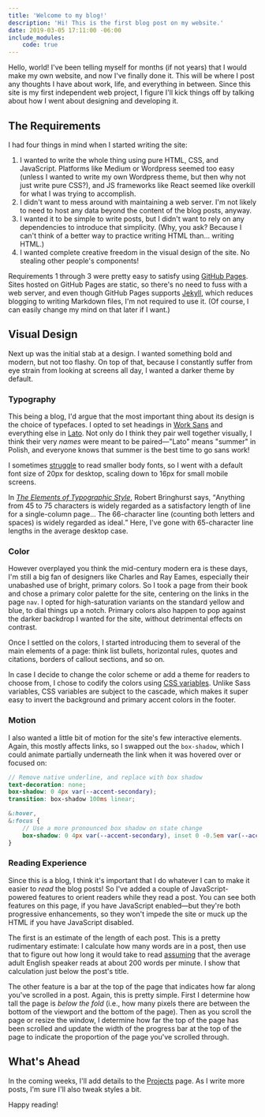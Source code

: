 ```yaml
---
title: 'Welcome to my blog!'
description: 'Hi! This is the first blog post on my website.'
date: 2019-03-05 17:11:00 -06:00
include_modules:
    code: true
---
```


Hello, world! I've been telling myself for months (if not years) that I would make my own website, and now I've finally done it. This will be where I post any thoughts I have about work, life, and everything in between. Since this site is my first independent web project, I figure I'll kick things off by talking about how I went about designing and developing it.

## The Requirements

I had four things in mind when I started writing the site:

1. I wanted to write the whole thing using pure HTML, CSS, and JavaScript. Platforms like Medium or Wordpress seemed too easy (unless I wanted to write my own Wordpress theme, but then why not just write pure CSS?), and JS frameworks like React seemed like overkill for what I was trying to accomplish.
2. I didn't want to mess around with maintaining a web server. I'm not likely to need to host any data beyond the content of the blog posts, anyway.
3. I wanted it to be simple to write posts, but I didn't want to rely on any dependencies to introduce that simplicity. (Why, you ask? Because I can't think of a better way to practice writing HTML than... writing HTML.)
4. I wanted complete creative freedom in the visual design of the site. No stealing other people's components!

Requirements 1 through 3 were pretty easy to satisfy using [GitHub Pages](https://pages.github.com). Sites hosted on GitHub Pages are static, so there's no need to fuss with a web server, and even though GitHub Pages supports [Jekyll](https://jekyllrb.com), which reduces blogging to writing Markdown files, I'm not required to use it. (Of course, I can easily change my mind on that later if I want.)

## Visual Design

Next up was the initial stab at a design. I wanted something bold and modern, but not too flashy. On top of that, because I constantly suffer from eye strain from looking at screens all day, I wanted a darker theme by default.

### Typography

This being a blog, I'd argue that the most important thing about its design is the choice of typefaces. I opted to set headings in [Work Sans](https://fonts.google.com/specimen/Work+Sans) and everything else in [Lato](https://fonts.google.com/specimen/Lato). Not only do I think they pair well together visually, I think their very _names_ were meant to be paired&mdash;"<span lang="pl">Lato</span>" means "summer" in Polish, and everyone knows that summer is the best time to go sans work!

I sometimes [struggle](https://blog.marvelapp.com/body-text-small) to read smaller body fonts, so I went with a default font size of 20px for desktop, scaling down to 16px for small mobile screens.

In <cite>[The Elements of Typographic Style](http://webtypography.net/2.1.2)</cite>, Robert Bringhurst says, <q>Anything from 45 to 75 characters is widely regarded as a satisfactory length of line for a single-column page... The 66-character line (counting both letters and spaces) is widely regarded as ideal.</q> Here, I've gone with 65-character line lengths in the average desktop case.

### Color

However overplayed you think the mid-century modern era is these days, I'm still a big fan of designers like Charles and Ray Eames, especially their unabashed use of bright, primary colors. So I took a page from their book and chose a primary color palette for the site, centering on the links in the page `nav`. I opted for high-saturation variants on the standard yellow and blue, to dial things up a notch. Primary colors also happen to pop against the darker backdrop I wanted for the site, without detrimental effects on contrast.

Once I settled on the colors, I started introducing them to several of the main elements of a page: think list bullets, horizontal rules, quotes and citations, borders of callout sections, and so on.

In case I decide to change the color scheme or add a theme for readers to choose from, I chose to codify the colors using [CSS variables](https://developer.mozilla.org/en-US/docs/Web/CSS/Using_CSS_variables). Unlike Sass variables, CSS variables are subject to the cascade, which makes it super easy to invert the background and primary accent colors in the footer.

### Motion

I also wanted a little bit of motion for the site's few interactive elements. Again, this mostly affects links, so I swapped out the `box-shadow`, which I could animate partially underneath the link when it was hovered over or focused on:

```scss
// Remove native underline, and replace with box shadow
text-decoration: none;
box-shadow: 0 4px var(--accent-secondary);
transition: box-shadow 100ms linear;

&:hover,
&:focus {
	// Use a more pronounced box shadow on state change
	box-shadow: 0 4px var(--accent-secondary), inset 0 -0.5em var(--accent-secondary);
}
```

### Reading Experience

Since this is a blog, I think it's important that I do whatever I can to make it easier to _read_ the blog posts! So I've added a couple of JavaScript-powered features to orient readers while they read a post. You can see both features on this page, if you have JavaScript enabled&mdash;but they're both progressive enhancements, so they won't impede the site or muck up the HTML if you have JavaScript disabled.

The first is an estimate of the length of each post. This is a pretty rudimentary estimate: I calculate how many words are in a post, then use that to figure out how long it would take to read [assuming](https://en.wikipedia.org/wiki/Words_per_minute#Reading_and_comprehension) that the average adult English speaker reads at about 200 words per minute. I show that calculation just below the post's title.

The other feature is a bar at the top of the page that indicates how far along you've scrolled in a post. Again, this is pretty simple. First I determine how tall the page is _below the fold_ (i.e., how many pixels there are between the bottom of the viewport and the bottom of the page). Then as you scroll the page or resize the window, I determine how far the top of the page has been scrolled and update the width of the progress bar at the top of the page to indicate the proportion of the page you've scrolled through.

## What's Ahead

In the coming weeks, I'll add details to the [Projects](/projects) page. As I write more posts, I'm sure I'll also tweak styles a bit.

Happy reading!

